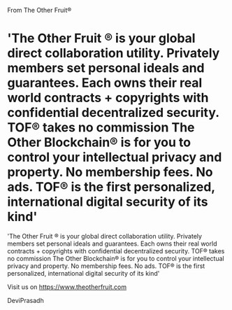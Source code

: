From The Other Fruit® 

'The Other Fruit ® is your global direct collaboration utility. Privately members set personal ideals and guarantees. Each owns their real world contracts + copyrights with confidential decentralized security. TOF® takes no commission The Other Blockchain® is for you to control your intellectual privacy and property. No membership fees. No ads. TOF® is the first personalized, international digital security of its kind'
===
'The Other Fruit ® is your global direct collaboration utility. Privately members set personal ideals and guarantees. Each owns their real world contracts + copyrights with confidential decentralized security. TOF® takes no commission The Other Blockchain® is for you to control your intellectual privacy and property. No membership fees. No ads. TOF® is the first personalized, international digital security of its kind'

Visit us on https://www.theotherfruit.com

DeviPrasadh